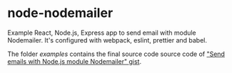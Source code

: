 # node-nodemailer

Example React, Node.js, Express app to send email with module Nodemailer.
It's configured with webpack, eslint, prettier and babel.

The folder _examples_ contains the final source code source code of ["Send emails with Node.js module Nodemailer" gist](https://gist.github.com/riccardozambito/fe259690d0c766e6e29a72f095f5efa9).
